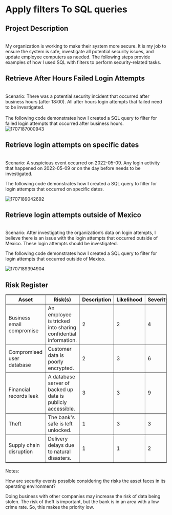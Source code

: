 <h1>Apply filters To SQL queries</h1>


<h2>Project Description</h2>
<br> My organization is working to make their system more secure. It is my job to ensure the system is safe, investigate all potential security issues, and update employee computers as needed. 
The following steps provide examples of how I used SQL with filters to perform security-related tasks.
<br/>
<h2>Retrieve After Hours Failed Login Attempts
</h2>
<br> Scenario: There was a potential security incident that occurred after business hours (after 18:00). All after hours login attempts that failed need to be investigated.</br>
<br>The following code demonstrates how I created a SQL query to filter for failed login attempts that occurred after business hours.<br>

<img src="https://github.com/JustinMills2024/Apply-filters-to-SQL-queries/assets/159082478/9e4121bb-1d3e-48d9-be19-133ea0f4aef3" alt="1707187000943">
<H2>Retrieve login attempts on specific dates</H2>
<br> Scenario: A suspicious event occurred on 2022-05-09. Any login activity that happened on 2022-05-09 or on the day before needs to be investigated.

The following code demonstrates how I created a SQL query to filter for login attempts that occurred on specific dates.</br>

<img src="https://github.com/JustinMills2024/Apply-filters-to-SQL-queries/assets/159082478/a5b742d9-9cc6-4e4c-9b92-a43b323ab511" alt="1707189042692">

<h2>Retrieve login attempts outside of Mexico</h2>
<br> Scenario: After investigating the organization’s data on login attempts, I believe there is an issue with the login attempts that occurred outside of Mexico. These login attempts should be investigated.

The following code demonstrates how I created a SQL query to filter for login attempts that occurred outside of Mexico.</br>

<img src="https://github.com/JustinMills2024/Apply-filters-to-SQL-queries/assets/159082478/a1582050-6d31-4362-b15f-e9c8d17a18db" alt="1707189394904">







<h2>Risk Register</h2>

   <table border="1">
  <tr>
    <th>Asset</th>
    <th>Risk(s)</th>
    <th>Description</th>
    <th>Likelihood</th>
    <th>Severity</th>
    <th>Priority</th>
  </tr>
  <tr>
    <td>Business email compromise</td>
    <td>An employee is tricked into sharing confidential information.</td>
    <td>2</td>
    <td>2</td>
    <td>4</td>
    <td>4</td>
  </tr>
  <tr>
    <td>Compromised user database</td>
    <td>Customer data is poorly encrypted.</td>
    <td>2</td>
    <td>3</td>
    <td>6</td>
    <td>6</td>
  </tr>
  <tr>
    <td>Financial records leak</td>
    <td>A database server of backed up data is publicly accessible.</td>
    <td>3</td>
    <td>3</td>
    <td>9</td>
    <td>9</td>
  </tr>
  <tr>
    <td>Theft</td>
    <td>The bank's safe is left unlocked.</td>
    <td>1</td>
    <td>3</td>
    <td>3</td>
    <td>3</td>
  </tr>
  <tr>
    <td>Supply chain disruption</td>
    <td>Delivery delays due to natural disasters.</td>
    <td>1</td>
    <td>1</td>
    <td>2</td>
    <td>2</td>
  </tr>
</table>
<p>Notes:</p>
<p>How are security events possible considering the risks the asset faces in its operating environment? 
  
  Doing business with other companies may increase the risk of data being stolen. The risk of theft is important, but the bank is in an area with a low crime rate. So, this makes the priority low.</p>
